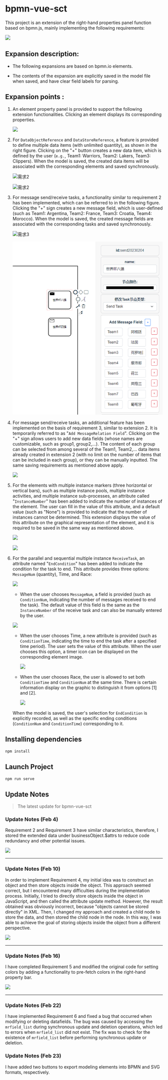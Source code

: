 # bpmn-vue-sct

This project is an extension of the right-hand properties panel function based on bpmn.js, mainly implementing the following requirements:

![](https://github.com/SongChaotian/bpmn-vue-sct/blob/main/screenshoot/016.png)

## Expansion description: 

- The following expansions are based on bpmn.io elements. 

- The contents of the expansion are explicitly saved in the model file when saved, and have clear field labels for parsing.



## Expansion points :

1. An element property panel is provided to support the following extension functionalities. Clicking an element displays its corresponding properties.

   ![](https://github.com/SongChaotian/bpmn-vue-sct/blob/main/screenshoot/001.png)

   

2. For `DataObjectReference` and `DataStoreReference`, a feature is provided to define multiple data items (with unlimited quantity), as shown in the right figure. Clicking on the "+" button creates a new data item, which is defined by the user (`e.g.`, Team1: Warriors, Team2: Lakers, Team3: Clippers). When the model is saved, the created data items will be associated with the corresponding elements and saved synchronously.

   ![需求2](https://github.com/SongChaotian/bpmn-vue-sct/blob/main/screenshoot/002.png)

   ![需求2](https://github.com/SongChaotian/bpmn-vue-sct/blob/main/screenshoot/003.png)

   

3. For message send/receive tasks, a functionality similar to requirement 2 has been implemented, which can be referred to in the following figure. Clicking the "+" sign creates a new message field, which is user-defined (such as Team1: Argentina, Team2: France, Team3: Croatia, Team4: Morocco). When the model is saved, the created message fields are associated with the corresponding tasks and saved synchronously.

   ![需求3](https://github.com/SongChaotian/bpmn-vue-sct/blob/main/screenshoot/004.png)

   ![需求3](screenshoot\005.png)

4. For message send/receive tasks, an additional feature has been implemented on the basis of requirement 3, similar to extension 2. It is temporarily referred to as "`Add MessageRelation Field`". Clicking on the "+" sign allows users to add new data fields (whose names are customizable, such as group1, group2,...). The content of each group can be selected from among several of the Team1, Team2,... data items already created in extension 2 (with no limit on the number of items that can be included in each group), or they can be manually inputted. The same saving requirements as mentioned above apply.

   ![](https://github.com/SongChaotian/bpmn-vue-sct/blob/main/screenshoot/006.png)

5. For the elements with multiple instance markers (three horizontal or vertical bars), such as multiple instance pools, multiple instance activities, and multiple instance sub-processes, an attribute called "`InstanceNumber`" has been added to indicate the number of instances of the element. The user can fill in the value of this attribute, and a default value (such as "None") is provided to indicate that the number of instances cannot be determined. This extension displays the value of this attribute on the graphical representation of the element, and it is required to be saved in the same way as mentioned above.

   ![](https://github.com/SongChaotian/bpmn-vue-sct/blob/main/screenshoot/007.png)

   ![](https://github.com/SongChaotian/bpmn-vue-sct/blob/main/screenshoot/008.png)

   

6. For the parallel and sequential multiple instance `ReceiveTask`, an attribute named "`EndCondition`" has been added to indicate the condition for the task to end. This attribute provides three options: `MessageNum` (quantity), Time, and Race:

   ![](https://github.com/SongChaotian/bpmn-vue-sct/blob/main/screenshoot/009.png)

   -  When the user chooses `MessageNum`, a field is provided (such as `ConditionNum`, indicating the number of messages received to end the task). The default value of this field is the same as the `InstanceNumber` of the receive task and can also be manually entered by the user.

     ![](https://github.com/SongChaotian/bpmn-vue-sct/blob/main/screenshoot/010.png)

   - When the user chooses Time, a new attribute is provided (such as `ConditionTime`, indicating the time to end the task after a specified time period). The user sets the value of this attribute. When the user chooses this option, a timer icon can be displayed on the corresponding element image.

     ![](https://github.com/SongChaotian/bpmn-vue-sct/blob/main/screenshoot/011.png)

   - When the user chooses Race, the user is allowed to set both `ConditionTime` and `ConditionNum` at the same time. There is certain information display on the graphic to distinguish it from options [1] and [2].

     ![](https://github.com/SongChaotian/bpmn-vue-sct/blob/main/screenshoot/012.png)

   When the model is saved, the user's selection for `EndCondition` is explicitly recorded, as well as the specific ending conditions (`ConditionNum` and `ConditionTime`) corresponding to it.



## Installing dependencies

```shell
npm install
```



## Launch Project

```shell
npm run serve
```



## Update Notes

> The latest update for bpmn-vue-sct



### Update Notes (Feb 4)

Requirement 2 and Requirement 3 have similar characteristics, therefore, I stored the extended data under businessObject.$attrs to reduce code redundancy and other potential issues.

![](https://github.com/SongChaotian/bpmn-vue-sct/blob/main/screenshoot/013.png)

------



### Update Notes (Feb 10)

In order to implement Requirement 4, my initial idea was to construct an object and then store objects inside the object. This approach seemed correct, but I encountered many difficulties during the implementation process. Initially, I tried to directly store objects inside the object in JavaScript, and then called the attribute update method. However, the result obtained was obviously incorrect, because "objects cannot be stored directly" in XML. Then, I changed my approach and created a child node to store the data, and then stored the child node in the node. In this way, I was able to achieve the goal of storing objects inside the object from a different perspective.

![](https://github.com/SongChaotian/bpmn-vue-sct/blob/main/screenshoot/014.png)

------



### Update Notes (Feb 16)

I have completed Requirement 5 and modified the original code for setting colors by adding a functionality to pre-fetch colors in the right-hand property bar.

![](https://github.com/SongChaotian/bpmn-vue-sct/blob/main/screenshoot/015.png)



------



### Update Notes (Feb 22)

I have implemented Requirement 6 and fixed a bug that occurred when modifying or deleting datafields. The bug was caused by accessing the `mrfield_list` during synchronous update and deletion operations, which led to errors when `mrfield_list` did not exist. The fix was to check for the existence of `mrfield_list` before performing synchronous update or deletion.



### Update Notes (Feb 23)

I have added two buttons to export modeling elements into BPMN and SVG formats, respectively.

